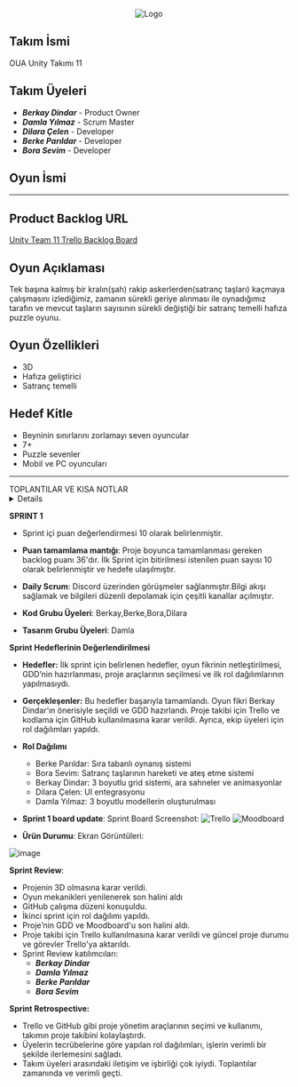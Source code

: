 <p align="center">
  <img src="https://github.com/Berkay97d/OUA_Bootcamp_Group11/assets/94765038/16637ebc-e370-426c-b7bb-5e790c75a110" alt="Logo">
</p>

## Takım İsmi
OUA Unity Takımı 11

## Takım Üyeleri
- ***Berkay Dindar*** - Product Owner
- ***Damla Yılmaz*** - Scrum Master
- ***Dilara Çelen*** - Developer
- ***Berke Parıldar*** - Developer
- ***Bora Sevim*** - Developer

## Oyun İsmi
------------

## Product Backlog URL
[ Unity Team 11 Trello Backlog Board](https://trello.com/b/sZwjzSeZ/%C3%A7ali%C5%9Fma-alani)

## Oyun Açıklaması
Tek başına kalmış bir kralın(şah) rakip askerlerden(satranç taşları)
kaçmaya çalışmasını izlediğimiz, zamanın sürekli geriye alınması ile
oynadığımız tarafın ve mevcut taşların sayısının sürekli değiştiği bir
satranç temelli hafıza puzzle oyunu.

## Oyun Özellikleri
- 3D
- Hafıza geliştirici
- Satranç temelli 


## Hedef Kitle
- Beyninin sınırlarını zorlamayı seven oyuncular
- 7+
- Puzzle sevenler
- Mobil ve PC oyuncuları

-----------------------------------------------------------------------------------------------------------------------------------------
<summary>TOPLANTILAR VE KISA NOTLAR</summary>
<details>
 
  
<details>
  <summary>TOPLANTI 1</summary>
## **TOPLANTI 1 (22.06)**
- Eksiksiz katılım ile toplanıldı.
- Ekip üyelerinin tanışması gerçekleşti.
- Üyelerin tecrübeleri doğrultusunda rol dağılımının yapılması yapıldı.
- Github reposu açıldı
- Bir sonraki toplantı günü belirlendi.
- Toplantıya herkesin 1 adet oyun fikri ile gelmesi kararlaştırıldı.
</details>
<details>
  <summary>TOPLANTI 2</summary>

## **TOPLANTI 2 (29.06)**
- Eksiksiz katılım ile toplanıldı.
- Oyun fikirleri tartışıldı
- Berkay Dindar'ın oyun fikri oy birliği ile kabul edildi.
- GDD'nin hazırlanıp herkes tarafından okunması için gerekli tarihler belirlendi.
- Bir Sonraki toplantı tarihi belirlendi.
- Bir sonraki toplantıya herkesin GDD'ye hakim olarak ve oyunla ilgili yeni fikirler ile gelmesi istendi.
- Dilara Çelen bir sonraki toplantıya katılamayabileceğini belirtti.
### OYUN FİKİRLERİ
- Berke Parıldar
Farm oyunu
Npc'ler var 
Ürünleri satabileceğimiz, alabileceğimiz pazar var
ürünler ekiliyor belli bir süre içerisinde ürünler çıkıyor
Görev sistemi var
görevler yapılmadıkça olumsuz etkileri olacak

- Dilara Çelen
Sıra tabanlı dövüş sistemi
Ronin-efendisinin intikamını almaya çalışıyor

- Damla Yılmaz
Deniz temalı part oyunu
içerisinde farklı harita ve mini gameler var 
karakter ve gemi özelleştirmeleri
local 

- Bora Sevim
Hikayeli bir oyun 
Dikdörtgenlerden oluşan haritada ilerleme
her kare içerisinde karakter özelliklerini test eden görevler var
başarı durumuna göre yetenek güçlendirme veya zayıflatma var
oyun sonu boss fight

- Berkay Dindar
Satranç puzzle ( hikayeli)
Hamle sayacı , Süre sayacı
Strateji 
Her iterasyonda da yapılacak hamleler oyuncu tarafından belirlenecek

    
</details>

<details>
  <summary>TOPLANTI 3</summary>

## **TOPLANTI 3 (04.07)**


- Dilara Çelen harici eksiksiz toplandı.
- Projenin 3D olması kararlaştırıldı.
- Oyun mekaniklerinde ufak çaplı değişikliklere gidildi.
- Github çalışma düzeni konuşuldu.
- ikinci Sprint için rol dağılımı yapıldı.
- Proje'nin GDD ve Moodboard'u son halini aldı.
- Proje takibi için trello uygulamasının kullanılmasına karar verildi ve güncel proje durumu ve görevler trelloya aktarıldı


</details>
  
</details>

**SPRINT 1**

- Sprint içi puan değerlendirmesi 10 olarak belirlenmiştir.
- **Puan tamamlama mantığı**: Proje boyunca tamamlanması gereken backlog puanı 36'dır. İlk Sprint için bitirilmesi istenilen puan sayısı 10 olarak belirlenmiştir ve hedefe ulaşılmıştır.
- **Daily Scrum**: Discord üzerinden görüşmeler sağlanmıştır.Bilgi akışı sağlamak ve bilgileri düzenli depolamak için çeşitli kanallar açılmıştır.
  
- **Kod Grubu Üyeleri**: Berkay,Berke,Bora,Dilara
- **Tasarım Grubu Üyeleri**: Damla
  
**Sprint Hedeflerinin Değerlendirilmesi**

 - **Hedefler:** İlk sprint için belirlenen hedefler, oyun fikrinin netleştirilmesi, GDD’nin hazırlanması, proje araçlarının seçilmesi ve ilk rol dağılımlarının yapılmasıydı.
 - **Gerçekleşenler:** Bu hedefler başarıyla tamamlandı. Oyun fikri Berkay Dindar’ın önerisiyle seçildi ve GDD hazırlandı. Proje takibi için Trello ve kodlama için GitHub kullanılmasına karar verildi. Ayrıca, ekip üyeleri için rol dağılımları yapıldı.
 - **Rol Dağılımı**
    - Berke Parıldar: Sıra tabanlı oynanış sistemi
    - Bora Sevim: Satranç taşlarının hareketi ve ateş etme sistemi
    - Berkay Dindar: 3 boyutlu grid sistemi, ara sahneler ve animasyonlar
    - Dilara Çelen: UI entegrasyonu
    - Damla Yılmaz: 3 boyutlu modellerin oluşturulması
      
- **Sprint 1 board update**: Sprint Board Screenshot: 
![Trello](https://github.com/Berkay97d/OUA_Bootcamp_Group11/assets/94765038/693b4167-75a2-4a4b-9be4-46a30d05a555)
![Moodboard](https://github.com/Berkay97d/OUA_Bootcamp_Group11/assets/94765038/d9dc3e6e-fc88-462a-a07a-e4a354bf77e4)

- **Ürün Durumu**: Ekran Görüntüleri:
  
![image](https://github.com/Berkay97d/OUA_Bootcamp_Group11/assets/94765038/0ebb2420-128c-4651-9830-c1ff46a2b3e6)

**Sprint Review**:
      
- Projenin 3D olmasına karar verildi.
- Oyun mekanikleri yenilenerek son halini aldı
- GitHub çalışma düzeni konuşuldu.
- İkinci sprint için rol dağılımı yapıldı.
- Proje’nin GDD ve Moodboard'u son halini aldı.
- Proje takibi için Trello kullanılmasına karar verildi ve güncel proje durumu ve görevler Trello'ya aktarıldı.
- Sprint Review katılımcıları:
  - ***Berkay Dindar*** 
  - ***Damla Yılmaz*** 
  - ***Berke Parıldar*** 
  - ***Bora Sevim*** 
      


**Sprint Retrospective:**

- Trello ve GitHub gibi proje yönetim araçlarının seçimi ve kullanımı, takımın proje takibini kolaylaştırdı.
- Üyelerin tecrübelerine göre yapılan rol dağılımları, işlerin verimli bir şekilde ilerlemesini sağladı.
- Takım üyeleri arasındaki iletişim ve işbirliği çok iyiydi. Toplantılar zamanında ve verimli geçti.
    




